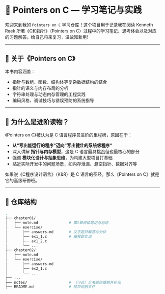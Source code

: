 # 📘 Pointers on C — 学习笔记与实践

欢迎来到我的 `Pointers on C` 学习仓库！这个项目用于记录我在阅读 Kenneth Reek 所著《C和指针》（Pointers on C）过程中的学习笔记、思考体会以及对应的习题解答。给自己将来复习，温故知新用!

---

## 📖 关于《Pointers on C》

本书内容涵盖：
- 指针与数组、函数、结构体等复杂数据结构的结合
- 指针的语义与内存布局的分析
- 字符串处理与动态内存管理的工程实践
- 编码风格、调试技巧与错误预防的系统指导

---

## 🚀 为什么是进阶读物？

《Pointers on C》被认为是 C 语言程序员进阶的里程碑，原因在于：

- **从"写出能运行的程序"迈向"写出健壮的系统级程序"**
- 深入讲解 **指针与内存模型**，这是 C 语言最具挑战但也最核心的部分
- 强调 **模块化设计与抽象思维**，为构建大型项目打基础
- 贴近实际开发中的问题场景，如内存泄漏、悬空指针、数据对齐等

如果说《C程序设计语言》（K&R）是 C 语言的圣经，那么《Pointers on C》就是它的高级研修班。

---

## 📂 仓库结构

```bash
.
├── chapter01/
│   ├── note.md              # 第1章阅读笔记与总结
│   └── exercise/
│       ├── answers.md       # 文字题目解答与分析
│       ├── ex1_1.c          # 编程题实现
│       ├── ex1_2.c
│       └── ...
├── chapter02/
│   ├── note.md
│   └── exercise/
│       ├── answers.md
│       ├── ex2_1.c
│       └── ...
├── ...
├── notes/                   # （可选）全书总结或额外补充
├── README.md                # 项目说明文件
